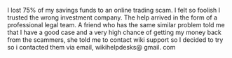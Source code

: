 I lost 75% of my savings funds to an online trading scam. I felt so foolish I trusted the wrong investment company. The help arrived in the form of a professional legal team. A friend who has the same similar problem told me that I have a good case and a very high chance of getting my money back from the scammers, she told me to contact wiki support so I decided to try so i contacted them via email, wikihelpdesks@ gmail. com
